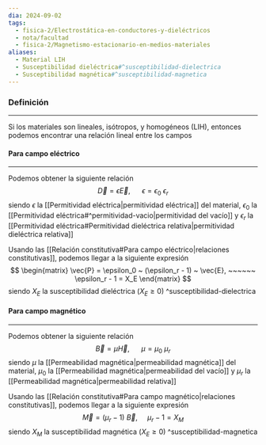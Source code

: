 ```yaml
---
dia: 2024-09-02
tags:
  - fisica-2/Electrostática-en-conductores-y-dieléctricos
  - nota/facultad
  - fisica-2/Magnetismo-estacionario-en-medios-materiales
aliases:
  - Material LIH
  - Susceptibilidad dieléctrica#^susceptibilidad-dielectrica
  - Susceptibilidad magnética#^susceptibilidad-magnetica
---
```

### Definición
---
Si los materiales son lineales, isótropos, y homogéneos (LIH), entonces podemos encontrar una relación lineal entre los campos 

#### Para campo eléctrico
---
Podemos obtener la siguiente relación $$ \vec{D} = \epsilon \vec{E}, ~~~~~~ \epsilon = \epsilon_0 ~ \epsilon_r $$ siendo $\epsilon$ la [[Permitividad eléctrica|permitividad eléctrica]] del material, $\epsilon_0$ la [[Permitividad eléctrica#^permitividad-vacio|permitividad del vacío]] y $\epsilon_r$ la [[Permitividad eléctrica#Permitividad dieléctrica relativa|permitividad dieléctrica relativa]]

Usando las [[Relación constitutiva#Para campo eléctrico|relaciones constitutivas]], podemos llegar a la siguiente expresión $$ \begin{matrix} 
    \vec{P} = \epsilon_0 ~ (\epsilon_r - 1) ~ \vec{E}, ~~~~~~ \epsilon_r - 1 = X_E 
\end{matrix} $$ siendo $X_E$ la susceptibilidad dieléctrica ($X_E \ge 0$) ^susceptibilidad-dielectrica

#### Para campo magnético
---
Podemos obtener la siguiente relación $$ \vec{B} = \mu \vec{H}, ~~~~~~ \mu = \mu_0 ~ \mu_r $$ siendo $\mu$ la [[Permeabilidad magnética|permeabilidad magnética]] del material, $\mu_0$ la [[Permeabilidad magnética|permeabilidad del vacío]] y $\mu_r$ la [[Permeabilidad magnética|permeabilidad relativa]]

Usando las [[Relación constitutiva#Para campo magnético|relaciones constitutivas]], podemos llegar a la siguiente expresión $$ \vec{M} = (\mu_r - 1) ~ \vec{B}, ~~~~~ \mu_r - 1 = X_M $$ siendo $X_M$ la susceptibilidad magnética ($X_E \ge 0$) ^susceptibilidad-magnetica